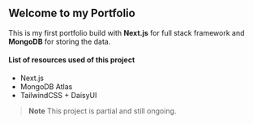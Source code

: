 ## Welcome to my Portfolio

This is my first portfolio build with **Next.js** for full stack framework and **MongoDB** for storing the data.

#### List of resources used of this project
- Next.js
- MongoDB Atlas
- TailwindCSS + DaisyUI

> **Note**
> This project is partial and still ongoing.